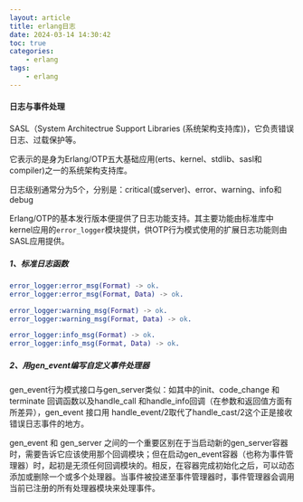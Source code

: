 ```yaml
---
layout: article
title: erlang日志
date: 2024-03-14 14:30:42
toc: true
categories:
	- erlang
tags:
	- erlang
---
```




#### 日志与事件处理

SASL（System Architectrue Support Libraries (系统架构支持库))，它负责错误日志、过载保护等。

它表示的是身为Erlang/OTP五大基础应用(erts、kernel、stdlib、sasl和compiler)之一的系统架构支持库。

日志级别通常分为5个，分别是：critical(或server)、error、warning、info和debug

Erlang/OTP的基本发行版本便提供了日志功能支持。其主要功能由标准库中kernel应用的`error_logger`模块提供，供OTP行为模式使用的扩展日志功能则由SASL应用提供。

<!--more-->

##### 1、标准日志函数

```erlang
error_logger:error_msg(Format) -> ok.
error_logger:error_msg(Format, Data) -> ok.

error_logger:warning_msg(Format) -> ok.
error_logger:warning_msg(Format, Data) -> ok.

error_logger:info_msg(Format) -> ok.
error_logger:info_msg(Format, Data) -> ok.
```



##### 2、用gen_event编写自定义事件处理器

gen_event行为模式接口与gen_server类似：如其中的init、code_change 和 terminate 回调函数以及handle_call 和handle_info回调（在参数和返回值方面有所差异），gen_event 接口用 handle_event/2取代了handle_cast/2这个正是接收错误日志事件的地方。

gen_event 和 gen_server 之间的一个重要区别在于当启动新的gen_server容器时，需要告诉它应该使用那个回调模块；但在启动gen_event容器（也称为事件管理器）时，起初是无须任何回调模块的。相反，在容器完成初始化之后，可以动态添加或删除一个或多个处理器。当事件被投递至事件管理器时，事件管理器会调用当前已注册的所有处理器模块来处理事件。

